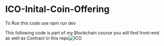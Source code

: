 # ICO-Inital-Coin-Offering

To Run this code use npm run dev

This following code is part of my Blockchain course 
you will find front-end as well as Contract in this repo![ICO](https://user-images.githubusercontent.com/38005544/173005279-5b00d6ac-9e2e-4056-bbd8-6c815352f84e.PNG)
